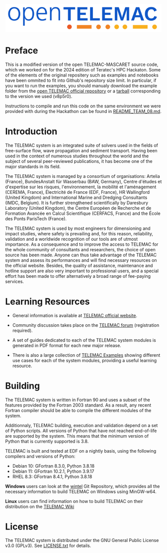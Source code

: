 ![openTELEMAC][telemac-banner]

Preface
=======

This is a modified version of the open TELEMAC-MASCARET source code, which we
worked on for the 2024 edition of Teratec's HPC Hackaton. Some of the elements
of the original repositery such as examples and notebooks have been ommited to
fit into Github's repository size limit. In particular, if you want to run the
examples, you should manualy download the example folder from the [open TELEMAC
official repository](https://gitlab.pam-retd.fr/otm/telemac-mascaret) or a
[tarball](https://gitlab.pam-retd.fr/otm/telemac-mascaret/-/archive/v8p5r0/telemac-mascaret-v8p5r0.tar.gz)
corresponding to the version we used (v8p5r0).

Instructions to compile and run this code on the same environment we were
provided with during the Hackathon can be found in
[README_TEAM_08.md](./README_TEAM_08.md).

Introduction
============

The TELEMAC system is an integrated suite of solvers used in the fields of
free-surface flow, wave propagation and sediment transport. Having been used in
the context of numerous studies throughout the world and the subject of several
peer-reviewed publications, it has become one of the major standards in its
field.

The TELEMAC system is managed by a consortium of organisations: Artelia
(France), BundesAnstalt für Wasserbau (BAW, Germany), Centre d'études et
d'expertise sur les risques, l'environnement, la mobilité et l'aménagement
(CEREMA, France), Électricité de France (EDF, France), HR Wallingford (United
Kingdom) and International Marine and Dredging Consultants (IMDC, Belgium). It
is further strengthened scientifically by Daresbury Laboratory (United
Kingdom), the Centre Européen de Recherche et de Formation Avancée en Calcul
Scientifique (CERFACS, France) and the École des Ponts ParisTech (France).

The TELEMAC system is used by most engineers for dimensioning and
impact studies, where safety is prevailing and, for this reason, reliability,
validation and a worldwide recognition of our tools are of utmost importance.
As a consequence and to improve the access to TELEMAC for the whole community
of consultants and researchers, the choice of open source has been made. Anyone
can thus take advantage of the TELEMAC system and assess its performances and
will find necessary resources on the official website. Besides, the quality of 
assistance, maintenance and hotline support are also very important to 
professional users, and a special effort has been made to offer alternatively a
broad range of fee-paying services.

Learning Resources
==================

* General information is available at
[TELEMAC official website](http://www.opentelemac.org).

* Community discussion takes place on the
[TELEMAC forum](https://opentelemac.org/index.php/kunena) (registration
required).

* A set of guides dedicated to each of the TELEMAC system modules is generated
in PDF format for each new major release.

* There is also a large collection of [TELEMAC Examples](./examples/) showing 
different use cases for each of the system modules, providing a useful learning
resource.

Building
========

The TELEMAC system is written in Fortran 90 and uses a subset of the features
provided by the Fortran 2003 standard. As a result, any recent Fortran compiler
should be able to compile the different modules of the system.

Additionnaly, TELEMAC building, execution and validation depend on a set of
Python scripts. All versions of Python that have not reached end-of-life are
supported by the system. This means that the minimum version of Python that is
currently supported is 3.8.

TELEMAC is built and tested at EDF on a nightly basis, using the following
compilers and versions of Python:

* Debian 10: GFortran 8.3.0, Python 3.8.18
* Debian 11: GFortran 10.2.1, Python 3.9.17
* RHEL 8.3: GFortran 8.4.1, Python 3.8.18

**Windows** users can look at the
[wintel](https://gitlab.pam-retd.fr/otm/wintel) Git Repository, which provides
all the necessary information to build TELEMAC on Windows using MinGW-w64.

**Linux** users can find information on how to build TELEMAC on their
distribution on the
[TELEMAC Wiki](http://wiki.opentelemac.org/doku.php?id=installation_notes_2_beta)

[telemac-banner]: telemac-banner.png


License
=======

The TELEMAC system is distributed under the GNU General Public License v3.0
(GPLv3). See [LICENSE.txt](./LICENSE.txt) for details.
